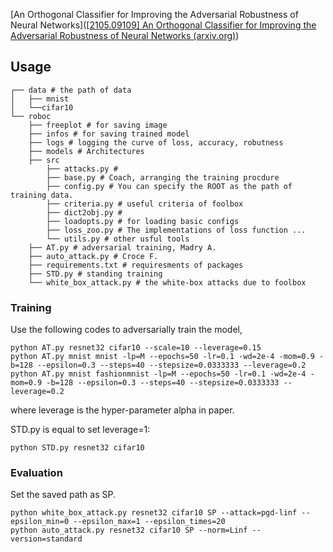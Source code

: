 

[An Orthogonal Classifier for Improving the Adversarial Robustness of Neural Networks]([[2105.09109\] An Orthogonal Classifier for Improving the Adversarial Robustness of Neural Networks (arxiv.org)](https://arxiv.org/abs/2105.09109))



## Usage



```
┌── data # the path of data
│	├── mnist
│	└──cifar10
└── roboc
	├── freeplot # for saving image
	├── infos # for saving trained model
	├── logs # logging the curve of loss, accuracy, robutness
	├── models # Architectures
	├── src
		├── attacks.py # 
		├── base.py # Coach, arranging the training procdure
		├── config.py # You can specify the ROOT as the path of training data.
		├── criteria.py # useful criteria of foolbox
		├── dict2obj.py #
		├── loadopts.py # for loading basic configs
		├── loss_zoo.py # The implementations of loss function ...
		└── utils.py # other usful tools
	├── AT.py # adversarial training, Madry A.
	├── auto_attack.py # Croce F.
	├── requirements.txt # requiresments of packages
	├── STD.py # standing training
	└── white_box_attack.py # the white-box attacks due to foolbox
```



### Training



Use the following codes to adversarially train the model,


    python AT.py resnet32 cifar10 --scale=10 --leverage=0.15
	python AT.py mnist mnist -lp=M --epochs=50 -lr=0.1 -wd=2e-4 -mom=0.9 -b=128 --epsilon=0.3 --steps=40 --stepsize=0.0333333 --leverage=0.2
	python AT.py mnist fashionmnist -lp=M --epochs=50 -lr=0.1 -wd=2e-4 -mom=0.9 -b=128 --epsilon=0.3 --steps=40 --stepsize=0.0333333 --leverage=0.2

where leverage is the hyper-parameter alpha in paper.



STD.py is equal to set leverage=1:

```
python STD.py resnet32 cifar10
```



### Evaluation


Set the saved path as SP.

    python white_box_attack.py resnet32 cifar10 SP --attack=pgd-linf --epsilon_min=0 --epsilon_max=1 --epsilon_times=20
    python auto_attack.py resnet32 cifar10 SP --norm=Linf --version=standard

